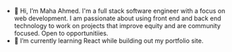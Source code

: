 - 👋 Hi, I’m Maha Ahmed. I'm a full stack software engineer with a focus on web development. I am passionate about using front end and back end technology to work on projects that improve equity and are community focused. Open to opportunitiies. 
- 🌱 I’m currently learning React while building out my portfolio site. 

<!---
maha4peace/maha4peace is a ✨ special ✨ repository because its `README.md` (this file) appears on your GitHub profile.
You can click the Preview link to take a look at your changes.
--->
